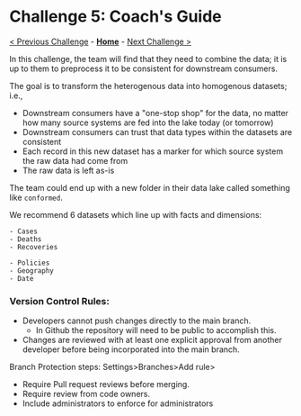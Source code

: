# Challenge 5: Coach's Guide

[< Previous Challenge](./04-OnPremIngest.md) - **[Home](README.md)** - [Next Challenge >](./06-Calculate.md)

In this challenge, the team will find that they need to combine the data;
it is up to them to preprocess it to be consistent for downstream consumers.

The goal is to transform the heterogenous data into homogenous datasets; i.e.,

- Downstream consumers have a "one-stop shop" for the data,
no matter how many source systems are fed into the lake today (or tomorrow)
- Downstream consumers can trust that data types within the datasets are consistent
- Each record in this new dataset has a marker for which source system the raw data had come from
- The raw data is left as-is

The team could end up with a new folder in their data lake called something like `conformed`.

We recommend 6 datasets which line up with facts and dimensions:

    - Cases
    - Deaths
    - Recoveries

    - Policies
    - Geography
    - Date

### Version Control Rules:

- Developers cannot push changes directly to the main branch.
    - In Github the repository will need to be public to accomplish this.
- Changes are reviewed with at least one explicit approval from another developer before being incorporated into the main branch.

Branch Protection steps:
    Settings>Branches>Add rule>
- Require Pull request reviews before merging.
- Require review from code owners.
- Include administrators to enforce for administrators
